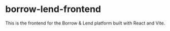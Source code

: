 # borrow-lend-frontend

This is the frontend for the Borrow & Lend platform built with React and Vite.
